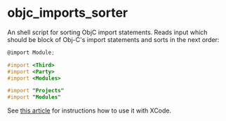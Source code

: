 # objc_imports_sorter

An shell script for sorting ObjC import statements.
Reads input which should be block of Obj-C's import statements and sorts in the next order:

```objective-c
@import Module;

#import <Third>
#import <Party>
#import <Modules>

#import "Projects"
#import "Modules"
```


See [this article](https://stavash.wordpress.com/tag/xcode-tips/) for instructions how to use it with XCode.
